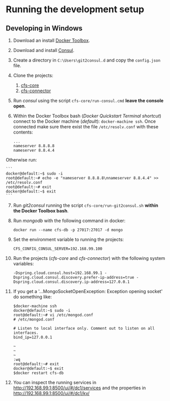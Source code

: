 Running the development setup
=============================

Developing in Windows
---------------------

1. Download an install [Docker Toolbox](https://www.docker.com/products/docker-toolbox).
2. Download and install [Consul](https://www.consul.io/downloads.html).
3. Create a directory in `C:\Users\git2consul.d` and copy the `config.json` file.
4. Clone the projects:
	1. [cfs-core](https://github.com/commonms/cfs-core)
	2. [cfs-connector](https://github.com/commonms/cfs-connector)
5. Run *consul* using the script `cfs-core/run-consul.cmd` **leave the console open**.
6. Within the Docker Toolbox bash (*Docker Quickstart Terminal shortcut*) connect to the Docker machine (*default*): `docker-machine ssh`.
Once connected make sure there exist the file `/etc/resolv.conf` with these contents:

	```
	...
	nameserver 8.8.8.8
	nameserver 8.8.4.4
	```
Otherwise run:

	```
	docker@default:~$ sudo -i
	root@default:~# echo -e "nameserver 8.8.8.8\nnameserver 8.8.4.4" >> /etc/resolv.conf
	root@default:~# exit
	docker@default:~$ exit
	```
7. Run *git2consul* running the script `cfs-core/run-git2consul.sh` **within the Docker Toolbox bash**.
8. Run *mongodb* with the following command in docker:

	```
	docker run --name cfs-db -p 27017:27017 -d mongo
	```
9. Set the environment variable to running the projects:

	```
	CFS_CONFIG_CONSUL_SERVER=192.168.99.100
	```
10. Run the projects (*cfs-core* and *cfs-connector*) with the following system variables:

	```
	-Dspring.cloud.consul.host=192.168.99.1 -Dspring.cloud.consul.discovery.prefer-ip-address=true -Dspring.cloud.consul.discovery.ip-address=127.0.0.1
	```
11. If you get a '...MongoSocketOpenException: Exception opening socket' do something like:
	
	```
	$docker-machine ssh
	docker@default:~$ sudo -i
	root@default:~# vi /etc/mongod.conf
	# /etc/mongod.conf
	
	# Listen to local interface only. Comment out to listen on all interfaces.
	bind_ip=127.0.0.1

	~
	~
	~
	:wq
	root@default:~# exit
	docker@default:~$ exit
	$docker restart cfs-db
	```
	
12. You can inspect the running services in http://192.168.99.1:8500/ui/#/dc1/services
and the properties in http://192.168.99.1:8500/ui/#/dc1/kv/
